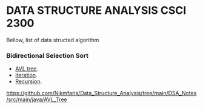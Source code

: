 # DATA STRUCTURE ANALYSIS CSCI 2300


Bellow, list of data structed algorithm

### Bidirectional Selection Sort

- [AVL tree](https://github.com/Nikmfaris/Data_Structure_Analysis/tree/main/DSA_Notes/src/main/java/AVL_Tree).
- [iteration](https://github.com/Nikmfaris/Data_Structure_Alg/tree/main/Selection_Sort/src/main/java/Iteration).
- [Recursion](https://github.com/Nikmfaris/Data_Structure_Alg/tree/main/Selection_Sort/src/main/java/Recursion).

https://github.com/Nikmfaris/Data_Structure_Analysis/tree/main/DSA_Notes/src/main/java/AVL_Tree


